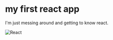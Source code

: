 # my first react app

I'm just messing around and getting to know react.

![React](https://img.shields.io/badge/React-%2361DAFB?style=flat-square&logo=react&logoColor=black)
